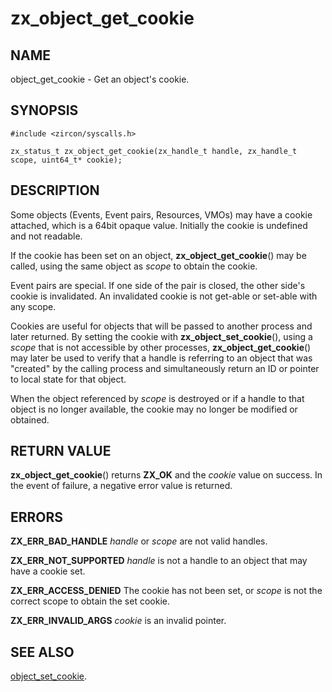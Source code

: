 # zx_object_get_cookie

## NAME

object_get_cookie - Get an object's cookie.

## SYNOPSIS

```
#include <zircon/syscalls.h>

zx_status_t zx_object_get_cookie(zx_handle_t handle, zx_handle_t scope, uint64_t* cookie);

```

## DESCRIPTION

Some objects (Events, Event pairs, Resources, VMOs) may have a cookie attached,
which is a 64bit opaque value.  Initially the cookie is undefined and not readable.

If the cookie has been set on an object, **zx_object_get_cookie**() may be
called, using the same object as *scope* to obtain the cookie.

Event pairs are special.  If one side of the pair is closed, the other side's
cookie is invalidated. An invalidated cookie is not get-able or set-able with any scope.

Cookies are useful for objects that will be passed to another process and
later returned.  By setting the cookie with **zx_object_set_cookie**(),
using a *scope* that is not accessible by other processes, **zx_object_get_cookie**()
may later be used to verify that a handle is referring to an object that was
"created" by the calling process and simultaneously return an ID or pointer
to local state for that object.

When the object referenced by *scope* is destroyed or if a handle to that object
is no longer available, the cookie may no longer be modified or obtained.


## RETURN VALUE

**zx_object_get_cookie**() returns **ZX_OK** and the *cookie* value on success.
In the event of failure, a negative error value is returned.


## ERRORS

**ZX_ERR_BAD_HANDLE**  *handle* or *scope* are not valid handles.

**ZX_ERR_NOT_SUPPORTED**  *handle* is not a handle to an object that may have a cookie set.

**ZX_ERR_ACCESS_DENIED**  The cookie has not been set, or *scope* is not the correct scope
to obtain the set cookie.

**ZX_ERR_INVALID_ARGS**  *cookie* is an invalid pointer.

## SEE ALSO

[object_set_cookie](object_set_cookie.md).
